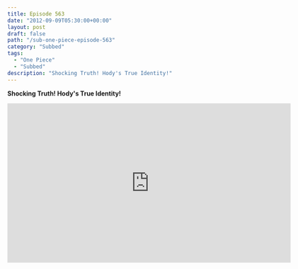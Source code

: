 ```yaml
---
title: Episode 563
date: "2012-09-09T05:30:00+00:00"
layout: post
draft: false
path: "/sub-one-piece-episode-563"
category: "Subbed"
tags:
  - "One Piece"
  - "Subbed"
description: "Shocking Truth! Hody's True Identity!"
---
```


**Shocking Truth! Hody's True Identity!**

<iframe width="640" height="360" src="https://www.rapidvideo.com/e/G6FRPFE06B" frameborder="0" marginwidth=0 marginheight=0 scrolling=no allowfullscreen></iframe>

